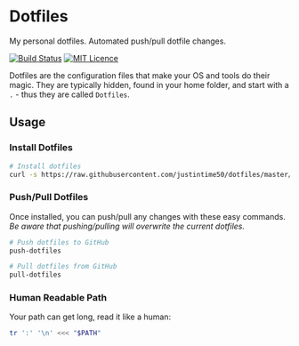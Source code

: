# Dotfiles

My personal dotfiles. Automated push/pull dotfile changes.

[![Build Status](https://travis-ci.com/Justintime50/dotfiles.svg?branch=master)](https://travis-ci.com/Justintime50/dotfiles)
[![MIT Licence](https://badges.frapsoft.com/os/mit/mit.svg?v=103)](https://opensource.org/licenses/mit-license.php)

Dotfiles are the configuration files that make your OS and tools do their magic. They are typically hidden, found in your home folder, and start with a `.` - thus they are called `Dotfiles`.

## Usage

### Install Dotfiles

```bash
# Install dotfiles
curl -s https://raw.githubusercontent.com/justintime50/dotfiles/master/src/install.sh | bash
```

### Push/Pull Dotfiles

Once installed, you can push/pull any changes with these easy commands. *Be aware that pushing/pulling will overwrite the current dotfiles.*

```bash
# Push dotfiles to GitHub
push-dotfiles

# Pull dotfiles from GitHub
pull-dotfiles
```

### Human Readable Path

Your path can get long, read it like a human:

```bash
tr ':' '\n' <<< "$PATH"
```
